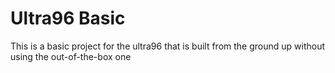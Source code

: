 # Ultra96 Basic

This is a basic project for the ultra96 that is built from the ground up without using the out-of-the-box one